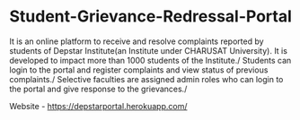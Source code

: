 # Student-Grievance-Redressal-Portal

It is an online platform to receive and resolve complaints reported by students of Depstar Institute(an Institute under CHARUSAT University). It is developed to impact more than 1000 students of the Institute./ 
Students can login to the portal and register complaints and view status of previous complaints./
Selective faculties are assigned admin roles who can login to the portal and give response to the grievances./

Website - https://depstarportal.herokuapp.com/
